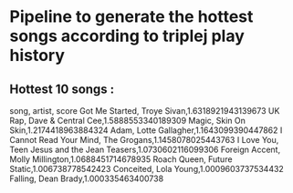 # Pipeline to generate the hottest songs according to triplej play history

## Hottest 10 songs :
song, artist, score 
Got Me Started, Troye Sivan,1.6318921943139673 
UK Rap, Dave & Central Cee,1.5888553340189309 
Magic, Skin On Skin,1.2174418963884324 
Adam, Lotte Gallagher,1.1643099390447862 
I Cannot Read Your Mind, The Grogans,1.1458078025443763 
I Love You, Teen Jesus and the Jean Teasers,1.0730602116099306 
Foreign Accent, Molly Millington,1.0688451714678935 
Roach Queen, Future Static,1.006738778542423 
Conceited, Lola Young,1.0009603737534432 
Falling, Dean Brady,1.000335463400738 
